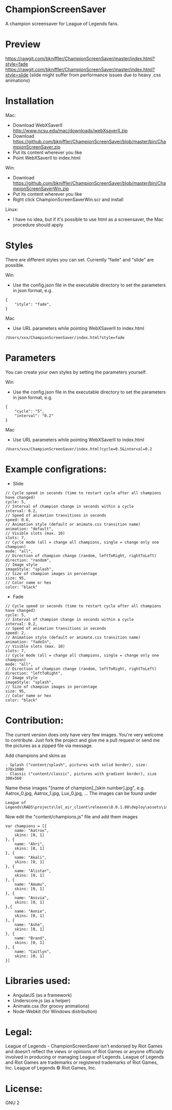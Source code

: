 ChampionScreenSaver
===================

A champion screensaver for League of Legends fans.

Preview
===================
https://rawgit.com/bkniffler/ChampionScreenSaver/master/index.html?style=fade
https://rawgit.com/bkniffler/ChampionScreenSaver/master/index.html?style=slide
(slide might suffer from performance issues due to heavy .css animations)

Installation
===================
Mac:
- Download WebXSaverII http://www.ncsu.edu/mac/downloads/webXsaverII.zip
- Download https://github.com/bkniffler/ChampionScreenSaver/blob/master/bin/ChampionScreenSaver.zip
- Put its content wherever you like
- Point WebXSaverII to index.html

Win:
- Download https://github.com/bkniffler/ChampionScreenSaver/blob/master/bin/ChampionScreenSaverWin.zip
- Put its content wherever you like
- Right click ChampionScreenSaverWin.scr and install

Linux:
- I have no idea, but if it's possible to use html as a screensaver, the Mac procedure should apply

Styles
===================
There are different styles you can set. Currently "fade" and "slide" are possible.

Win
- Use the config.json file in the executable directory to set the parameters in json format, e.g.
```
{
    "style": "fade",
}
```

Mac
- Use URL parameters while pointing WebXSaverII to index.html
```
/Users/xxx/ChampionScreenSaver/index.html?style=fade
```

Parameters
===================
You can create your own styles by setting the parameters yourself.

Win
- Use the config.json file in the executable directory to set the parameters in json format, e.g.
```
{
    "cycle": "5",
    "interval": "0.2"
}
```

Mac
- Use URL parameters while pointing WebXSaverII to index.html
```
/Users/xxx/ChampionScreenSaver/index.html?cycle=0.5&interval=0.2
```

Example configrations:
===================
- Slide
```
// Cycle speed in seconds (time to restart cycle after all champions have changed)
cycle: 5,
// Interval of champion change in seconds within a cycle
interval: 0.2,
// Speed of animation transitions in seconds
speed: 0.6,
// Animation style (default or animate.css transition name)
animation: "default",
// Visible slots (max. 10)
slots: 7,
// Cycle mode (all = change all champions, single = change only one champion)
mode: "all",
// Direction of champion change (random, leftToRight, rightToLeft)
direction: "random",
// Image style
imageStyle: "splash",
// Size of champion images in percentage
size: 95,
// Color name or hex
color: "black"
```
- Fade
```
// Cycle speed in seconds (time to restart cycle after all champions have changed)
cycle: 5,
// Interval of champion change in seconds within a cycle
interval: 0.2,
// Speed of animation transitions in seconds
speed: 2,
// Animation style (default or animate.css transition name)
animation: "fadeIn",
// Visible slots (max. 10)
slots: 7,
// Cycle mode (all = change all champions, single = change only one champion)
mode: "all",
// Direction of champion change (random, leftToRight, rightToLeft)
direction: "leftToRight",
// Image style
imageStyle: "splash",
// Size of champion images in percentage
size: 95,
// Color name or hex
color: "black"
```

Contribution:
===================
The current version does only have very few images. You're very welcome to contribute. Just fork the project and give me a pull request or send me the pictures as a zipped file via message.

Add champions and skins as
```
- Splash ("content/splash", pictures with solid border), size: 378x1080
- Classic ("content/classic", pictures with gradient border), size 308x560
```
Name these images "[name of champion]_[skin number].jpg", e.g. Aatrox_0.jpg, Aatrox_1.jpg, Lux_0.jpg, ...
The images can be found under
```
League of Legends\RADS\projects\lol_air_client\releases\0.0.1.88\deploy\assets\images\champions
```


Now edit the "content/champions.js" file and add them images
```
var champions = [{
    name: "Aatrox",
    skins: [0, 1]
}, {
    name: "Ahri",
    skins: [0, 1]
}, {
    name: "Akali",
    skins: [0, 1]
}, {
    name: "Alistar",
    skins: [0, 1]
}, {
    name: "Amumu",
    skins: [0, 1]
}, {
    name: "Anivia",
    skins: [0, 1]
},{
    name: "Annie",
    skins: [0, 1]
}, {
    name: "Ashe",
    skins: [0, 1]
}, {
    name: "Brand",
    skins: [0, 1]
}, {
    name: "Caitlyn",
    skins: [0, 1]
}]
```

Libraries used:
===================
- AngularJS (as a framework)
- Underscore.js (as a helper)
- Animate.css (for groovy animations)
- Node-Webkit (for Windows distribution)

Legal:
===================
League of Legends - ChampionScreenSaver isn’t endorsed by Riot Games and doesn’t reflect the views or opinions of Riot Games
or anyone officially involved in producing or managing League of Legends. League of Legends and Riot Games are trademarks
or registered trademarks of Riot Games, Inc. League of Legends © Riot Games, Inc.

License:
===================
GNU 2